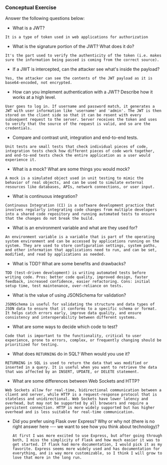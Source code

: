 ### Conceptual Exercise

Answer the following questions below:

- What is a JWT?

```It is a type of token used in web applications for authorization```

- What is the signature portion of the JWT?  What does it do?

```It's the part used to verify the authenticity of the token (i.e. makes sure the information being passed is coming from the correct source).```

- If a JWT is intercepted, can the attacker see what's inside the payload?

```Yes, the attacker can see the contents of the JWT payload as it is base64-encoded, not encrypted.```

- How can you implement authentication with a JWT?  Describe how it works at a high level.

```User goes to log in. If username and password match, it generates a JWT with user information like 'username' and 'admin'. The JWT is then stored on the client side so that it can be resent with every subsequent request to the server. Server receives the token and uses to verify that the source of the request is valid, and so are the credentials.```

- Compare and contrast unit, integration and end-to-end tests.

```Unit tests are small tests that check individual pieces of code, integration tests check how different pieces of code work together, and end-to-end tests check the entire application as a user would experience it.```

- What is a mock? What are some things you would mock?

```A mock is a simulated object used in unit testing to mimic the behavior of real objects, and can be used to simulate external resources like databases, APIs, network connections, or user input.```

- What is continuous integration?

```Continuous Integration (CI) is a software development practice that involves regularly integrating code changes from multiple developers into a shared code repository and running automated tests to ensure that the changes do not break the build.```

- What is an environment variable and what are they used for?

```An environment variable is a variable that is part of the operating system environment and can be accessed by applications running on the system. They are used to store configuration settings, system paths, and other information that applications need to run, and can be set, modified, and read by applications as needed.```

- What is TDD? What are some benefits and drawbacks?

```TDD (test-driven development) is writing automated tests before writing code. Pros: better code quality, improved design, faster feedback, increased confidence, easier refactoring. Cons: initial setup time, test maintenance, over-reliance on tests.```

- What is the value of using JSONSchema for validation?

```JSONSchema is useful for validating the structure and data types of JSON data to ensure that it conforms to a specific schema or format. It helps catch errors early, improve data quality, and ensure consistency and interoperability between different systems.```

- What are some ways to decide which code to test?

```Code that is important to the functionality, critical to user experience, prone to errors, complex, or frequently changing should be prioritized for testing.```

- What does `RETURNING` do in SQL? When would you use it?

```RETURNING in SQL is used to return the data that was modified or inserted in a query. It is useful when you want to retrieve the data that was affected by an INSERT, UPDATE, or DELETE statement.```

- What are some differences between Web Sockets and HTTP?

```Web Sockets allow for real-time, bidirectional communication between a client and server, while HTTP is a request-response protocol that is stateless and unidirectional. Web Sockets have lower latency and overhead, but may not be supported by all browsers and require a persistent connection. HTTP is more widely supported but has higher overhead and is less suitable for real-time communication.```

- Did you prefer using Flask over Express? Why or why not (there is no right
  answer here --- we want to see how you think about technology)?

  ```At first I was more excited to use Express, but after going through both, I miss the simplicity of Flask and how much easier it was to get started. If flask had more documentation, I would pick it as my favorite. Express seems more widely used and has documentation for everything, and is way more customizable, so I think I will grow to love that more in the long run.```
